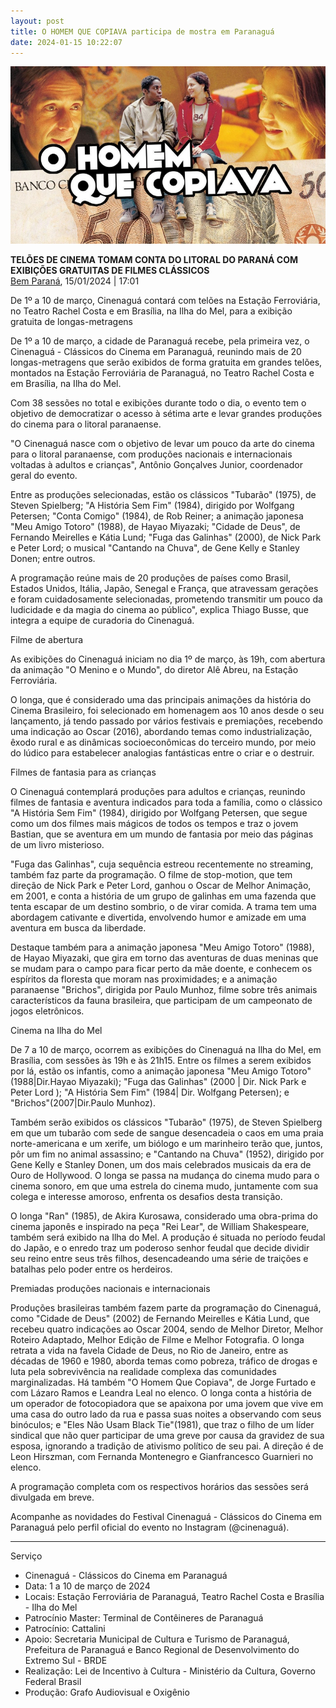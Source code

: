 ```yaml
---
layout: post
title: O HOMEM QUE COPIAVA participa de mostra em Paranaguá
date: 2024-01-15 10:22:07
---
```

![](/uploads/hqc-20anos.jpg)

**TELÕES DE CINEMA TOMAM CONTA DO LITORAL DO PARANÁ COM EXIBIÇÕES GRATUITAS DE FILMES CLÁSSICOS**\
[Bem Paraná](https://www.bemparana.com.br/cultura/teloes-de-cinema-tomam-conta-do-litoral-do-parana-com-exibicoes-gratuitas-de-filmes-classicos/), 15/01/2024 | 17:01

De 1º a 10 de março, Cinenaguá contará com telões na Estação Ferroviária, no Teatro Rachel Costa e em Brasília, na Ilha do Mel, para a exibição gratuita de longas-metragens

De 1º a 10 de março, a cidade de Paranaguá recebe, pela primeira vez, o Cinenaguá - Clássicos do Cinema em Paranaguá, reunindo mais de 20 longas-metragens que serão exibidos de forma gratuita em grandes telões, montados na Estação Ferroviária de Paranaguá, no Teatro Rachel Costa e em Brasília, na Ilha do Mel.

Com 38 sessões no total e exibições durante todo o dia, o evento tem o objetivo de democratizar o acesso à sétima arte e levar grandes produções do cinema para o litoral paranaense.

"O Cinenaguá nasce com o objetivo de levar um pouco da arte do cinema para o litoral paranaense, com produções nacionais e internacionais voltadas à adultos e crianças", Antônio Gonçalves Junior, coordenador geral do evento.

Entre as produções selecionadas, estão os clássicos "Tubarão" (1975), de Steven Spielberg; "A História Sem Fim" (1984), dirigido por Wolfgang Petersen; "Conta Comigo" (1984), de Rob Reiner; a animação japonesa "Meu Amigo Totoro" (1988), de Hayao Miyazaki; "Cidade de Deus", de Fernando Meirelles e Kátia Lund; "Fuga das Galinhas" (2000), de Nick Park e Peter Lord; o musical "Cantando na Chuva", de Gene Kelly e Stanley Donen; entre outros.

A programação reúne mais de 20 produções de países como Brasil, Estados Unidos, Itália, Japão, Senegal e França, que atravessam gerações e foram cuidadosamente selecionadas, prometendo transmitir um pouco da ludicidade e da magia do cinema ao público", explica Thiago Busse, que integra a equipe de curadoria do Cinenaguá.

Filme de abertura

As exibições do Cinenaguá iniciam no dia 1º de março, às 19h, com abertura da animação "O Menino e o Mundo", do diretor Alê Abreu, na Estação Ferroviária.

O longa, que é considerado uma das principais animações da história do Cinema Brasileiro, foi selecionado em homenagem aos 10 anos desde o seu lançamento, já tendo passado por vários festivais e premiações, recebendo uma indicação ao Oscar (2016), abordando temas como industrialização, êxodo rural e as dinâmicas socioeconômicas do terceiro mundo, por meio do lúdico para estabelecer analogias fantásticas entre o criar e o destruir.

Filmes de fantasia para as crianças

O Cinenaguá contemplará produções para adultos e crianças, reunindo filmes de fantasia e aventura indicados para toda a família, como o clássico "A História Sem Fim" (1984), dirigido por Wolfgang Petersen, que segue como um dos filmes mais mágicos de todos os tempos e traz o jovem Bastian, que se aventura em um mundo de fantasia por meio das páginas de um livro misterioso.

"Fuga das Galinhas", cuja sequência estreou recentemente no streaming, também faz parte da programação. O filme de stop-motion, que tem direção de Nick Park e Peter Lord, ganhou o Oscar de Melhor Animação, em 2001, e conta a história de um grupo de galinhas em uma fazenda que tenta escapar de um destino sombrio, o de virar comida. A trama tem uma abordagem cativante e divertida, envolvendo humor e amizade em uma aventura em busca da liberdade.

Destaque também para a animação japonesa "Meu Amigo Totoro" (1988), de Hayao Miyazaki, que gira em torno das aventuras de duas meninas que se mudam para o campo para ficar perto da mãe doente, e conhecem os espíritos da floresta que moram nas proximidades; e a animação paranaense "Brichos", dirigida por Paulo Munhoz, filme sobre três animais característicos da fauna brasileira, que participam de um campeonato de jogos eletrônicos.

Cinema na Ilha do Mel

De 7 a 10 de março, ocorrem as exibições do Cinenaguá na Ilha do Mel, em Brasília, com sessões às 19h e às 21h15. Entre os filmes a serem exibidos por lá, estão os infantis, como a animação japonesa "Meu Amigo Totoro"(1988|Dir.Hayao Miyazaki); "Fuga das Galinhas" (2000 | Dir. Nick Park e Peter Lord ); "A História Sem Fim" (1984| Dir. Wolfgang Petersen); e "Brichos"(2007|Dir.Paulo Munhoz).

Também serão exibidos os clássicos "Tubarão" (1975), de Steven Spielberg em que um tubarão com sede de sangue desencadeia o caos em uma praia norte-americana e um xerife, um biólogo e um marinheiro terão que, juntos, pôr um fim no animal assassino; e "Cantando na Chuva" (1952), dirigido por Gene Kelly e Stanley Donen, um dos mais celebrados musicais da era de Ouro de Hollywood. O longa se passa na mudança do cinema mudo para o cinema sonoro, em que uma estrela do cinema mudo, juntamente com sua colega e interesse amoroso, enfrenta os desafios desta transição.

O longa "Ran" (1985), de Akira Kurosawa, considerado uma obra-prima do cinema japonês e inspirado na peça "Rei Lear", de William Shakespeare, também será exibido na Ilha do Mel. A produção é situada no período feudal do Japão, e o enredo traz um poderoso senhor feudal que decide dividir seu reino entre seus três filhos, desencadeando uma série de traições e batalhas pelo poder entre os herdeiros.

Premiadas produções nacionais e internacionais

Produções brasileiras também fazem parte da programação do Cinenaguá, como "Cidade de Deus" (2002) de Fernando Meirelles e Kátia Lund, que recebeu quatro indicações ao Oscar 2004, sendo de Melhor Diretor, Melhor Roteiro Adaptado, Melhor Edição de Filme e Melhor Fotografia. O longa retrata a vida na favela Cidade de Deus, no Rio de Janeiro, entre as décadas de 1960 e 1980, aborda temas como pobreza, tráfico de drogas e luta pela sobrevivência na realidade complexa das comunidades marginalizadas. Há também "O Homem Que Copiava", de Jorge Furtado e com Lázaro Ramos e Leandra Leal no elenco. O longa conta a história de um operador de fotocopiadora que se apaixona por uma jovem que vive em uma casa do outro lado da rua e passa suas noites a observando com seus binóculos; e "Eles Não Usam Black Tie"(1981), que traz o filho de um líder sindical que não quer participar de uma greve por causa da gravidez de sua esposa, ignorando a tradição de ativismo político de seu pai. A direção é de Leon Hirszman, com Fernanda Montenegro e Gianfrancesco Guarnieri no elenco.

A programação completa com os respectivos horários das sessões será divulgada em breve.

Acompanhe as novidades do Festival Cinenaguá - Clássicos do Cinema em Paranaguá pelo perfil oficial do evento no Instagram (@cinenaguá).

- - -

Serviço

* Cinenaguá - Clássicos do Cinema em Paranaguá
* Data: 1 a 10 de março de 2024
* Locais: Estação Ferroviária de Paranaguá, Teatro Rachel Costa e Brasília - Ilha do Mel
* Patrocínio Master: Terminal de Contêineres de Paranaguá
* Patrocínio: Cattalini
* Apoio: Secretaria Municipal de Cultura e Turismo de Paranaguá, Prefeitura de Paranaguá e Banco Regional de Desenvolvimento do Extremo Sul - BRDE
* Realização: Lei de Incentivo à Cultura - Ministério da Cultura, Governo Federal Brasil
* Produção: Grafo Audiovisual e Oxigênio